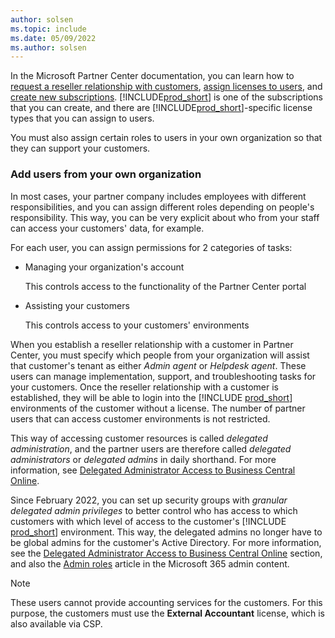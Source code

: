 ```yaml
---
author: solsen
ms.topic: include
ms.date: 05/09/2022
ms.author: solsen
---
```

In the Microsoft Partner Center documentation, you can learn how to [request a reseller relationship with customers](/partner-center/request-a-relationship-with-a-customer), [assign licenses to users](/partner-center/assign-licenses-to-users), and [create new subscriptions](/partner-center/create-a-new-subscription). [!INCLUDE[prod_short](prod_short.md)] is one of the subscriptions that you can create, and there are [!INCLUDE[prod_short](prod_short.md)]-specific license types that you can assign to users.  

You must also assign certain roles to users in your own organization so that they can support your customers.  

### Add users from your own organization

In most cases, your partner company includes employees with different responsibilities, and you can assign different roles depending on people's responsibility. This way, you can be very explicit about who from your staff can access your customers' data, for example.

For each user, you can assign permissions for 2 categories of tasks:

- Managing your organization's account

  This controls access to the functionality of the Partner Center portal
- Assisting your customers

  This controls access to your customers' environments

When you establish a reseller relationship with a customer in Partner Center, you must specify which people from your organization will assist that customer's tenant as either *Admin agent* or *Helpdesk agent*. These users can manage implementation, support, and troubleshooting tasks for your customers. Once the reseller relationship with a customer is established, they will be able to login into the [!INCLUDE [prod_short](prod_short.md)] environments of the customer without a license. The number of partner users that can access customer environments is not restricted.  

This way of accessing customer resources is called *delegated administration*, and the partner users are therefore called *delegated administrators* or *delegated admins* in daily shorthand. For more information, see [Delegated Administrator Access to Business Central Online](../../administration/delegated-admin.md).  

Since February 2022, you can set up security groups with *granular delegated admin privileges* to better control who has access to which customers with which level of access to the customer's [!INCLUDE [prod_short](prod_short.md)] environment. This way, the delegated admins no longer have to be global admins for the customer's Active Directory. For more information, see the [Delegated Administrator Access to Business Central Online](../../administration/delegated-admin.md) section, and also the [Admin roles](/microsoft-365/admin/add-users/about-admin-roles?view=o365-worldwide&preserve-view=true#roles-available-in-the-microsoft-365-admin-center) article in the Microsoft 365 admin content.  

> [!NOTE]
> These users cannot provide accounting services for the customers. For this purpose, the customers must use the **External Accountant** license, which is also available via CSP.  
